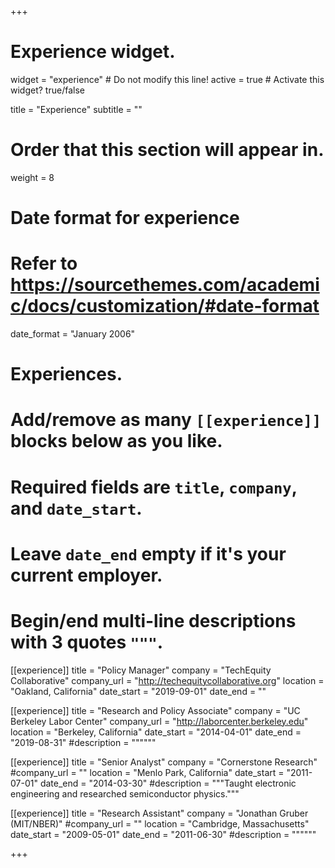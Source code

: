 +++
# Experience widget.
widget = "experience"  # Do not modify this line!
active = true  # Activate this widget? true/false

title = "Experience"
subtitle = ""

# Order that this section will appear in.
weight = 8

# Date format for experience
#   Refer to https://sourcethemes.com/academic/docs/customization/#date-format
date_format = "January 2006"

# Experiences.
#   Add/remove as many `[[experience]]` blocks below as you like.
#   Required fields are `title`, `company`, and `date_start`.
#   Leave `date_end` empty if it's your current employer.
#   Begin/end multi-line descriptions with 3 quotes `"""`.
[[experience]]
  title = "Policy Manager"
  company = "TechEquity Collaborative"
  company_url = "http://techequitycollaborative.org"
  location = "Oakland, California"
  date_start = "2019-09-01"
  date_end = ""

[[experience]]
  title = "Research and Policy Associate"
  company = "UC Berkeley Labor Center"
  company_url = "http://laborcenter.berkeley.edu"
  location = "Berkeley, California"
  date_start = "2014-04-01"
  date_end = "2019-08-31"
  #description = """"""

[[experience]]
  title = "Senior Analyst"
  company = "Cornerstone Research"
  #company_url = ""
  location = "Menlo Park, California"
  date_start = "2011-07-01"
  date_end = "2014-03-30"
  #description = """Taught electronic engineering and researched semiconductor physics."""

[[experience]]
  title = "Research Assistant"
  company = "Jonathan Gruber (MIT/NBER)"
  #company_url = ""
  location = "Cambridge, Massachusetts"
  date_start = "2009-05-01"
  date_end = "2011-06-30"
  #description = """"""

+++
